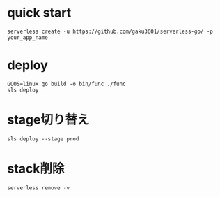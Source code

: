 # quick start

    serverless create -u https://github.com/gaku3601/serverless-go/ -p your_app_name

# deploy

    GOOS=linux go build -o bin/func ./func
    sls deploy

# stage切り替え

    sls deploy --stage prod

# stack削除

    serverless remove -v

